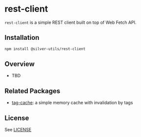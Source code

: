 # rest-client

`rest-client` is a simple REST client built on top of Web Fetch API.

## Installation

```sh
npm install @silver-utils/rest-client
```

## Overview

- TBD

## Related Packages

- [tag-cache](https://github.com/KostarSf/silver-utils/tree/main/packages/tag-cache): a simple memory cache with invalidation by tags

## License

See [LICENSE](https://github.com/KostarSf/silver-utils/blob/main/LICENSE)
